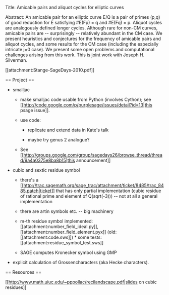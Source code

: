 Title: Amicable pairs and aliquot cycles for elliptic curves

Abstract: An amicable pair for an elliptic curve E/Q is a pair of primes (p,q)
of good reduction for E satisfying #E(Fp) = q and #E(Fq) = p.  Aliquot
cycles are analogously defined longer cycles.  Although rare for
non-CM curves, amicable pairs are -- surprisingly -- relatively
abundant in the CM case.  We present heuristics and conjectures for
the frequency of amicable pairs and aliquot cycles, and some results
for the CM case (including the especially intricate j=0 case).  We
present some open problems and computational challenges arising from
this work.  This is joint work with Joseph H. Silverman.

[[attachment:Stange-SageDays-2010.pdf]]

== Project ==


  * smalljac

      * make smalljac code usable from Python  (involves Cython); see [[http://code.google.com/p/purplesage/issues/detail?id=13|this psage issue]].

      * use code:
 
          - replicate and extend data in Kate's talk
 
          - maybe try genus 2 analogue?
 
      * See [[http://groups.google.com/group/sagedays26/browse_thread/thread/9a4a0375e8ba8b15|this announcement]]

  * cubic and sextic residue symbol

      * there's a [[http://trac.sagemath.org/sage_trac/attachment/ticket/8485/trac_8485.patch|ticket]] that has only partial implementation (cubic residue of rational prime and element of Q(sqrt(-3))) -- not at all a general implementation

      * there are artin symbols etc. -- big machinery

      * m-th residue symbol implemented: [[attachment:number_field_ideal.py]], [[attachment:number_field_element.pyx]] (old: [[attachment:code.sws]])
            * some tests: [[attachment:residue_symbol_test.sws]]

      * SAGE computes Kronecker symbol using GMP

  * explicit calculation of Grossencharacters (aka Hecke characters). 

== Resources ==

[[http://www.math.uiuc.edu/~pppollac/recilandscape.pdf|slides on cubic residues]]
